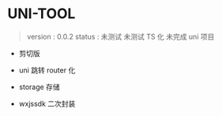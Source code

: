 # UNI-TOOL

> version : 0.0.2
> status : 未测试 未测试 TS 化 未完成
> uni 项目

- 剪切版

- uni 跳转 router 化

- storage 存储

- wxjssdk 二次封装
